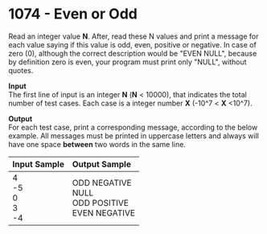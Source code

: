 # 1074 - Even or Odd

Read an integer value **N**. After, read these N values and print a message for each value saying if this value is odd, even, positive or negative. In case of zero (0), although the correct description would be "EVEN NULL", because by definition zero is even, your program must print only "NULL", without quotes.

**Input**<br>
The first line of input is an integer **N** (**N** < 10000), that indicates the total number of test cases. Each case is a integer number **X** (-10^7 < **X** <10^7).

**Output**<br>
For each test case, print a corresponding message, according to the below example. All messages must be printed in uppercase letters and always will have one space **between** two words in the same line.

| Input Sample                      | Output Sample                                                 |
|:----------------------------------|:--------------------------------------------------------------|
| 4 <br> -5 <br> 0 <br> 3 <br> -4   | ODD NEGATIVE <br> NULL <br> ODD POSITIVE <br> EVEN NEGATIVE   |